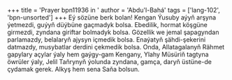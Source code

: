 +++
title = 'Prayer bpn11936 in '
author = 'Abdu'l-Bahá'
tags = ['lang-102', 'bpn-unsorted']
+++
Eý sözüne berk bolan!
    Kengan Ýusuby aýyň arşyna ýetmezdi, guýyň düýbüne gaçmadyk bolsa. Ebedilik, hormat köşgüne girmezdi, zyndana giriftar bolmadyk bolsa. Gözellik we jemal şapagyndan parlamazdy, belalaryň ajysyn içmedik bolsa. Enaýatyň şähdi-şekerini datmazdy, musybatlar derdini çekmedik bolsa. Onda, Allatagalanyň Rähmet gapylary açylar ýaly hem gaýgy-gam Kengany, Ylahy Müsüriň tagtyna öwrüler ýaly, Jelil Taňrynyň ýolunda zyndana, gamça, daryň üstüne-de çydamak gerek. Alkyş hem sena Saňa bolsun.
